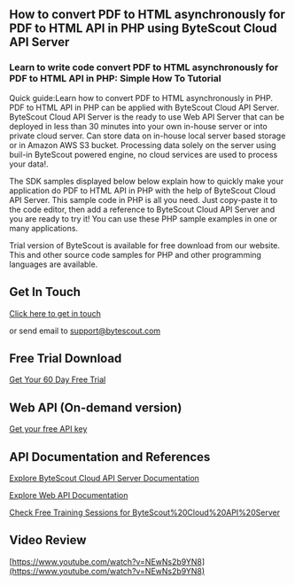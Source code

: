 ## How to convert PDF to HTML asynchronously for PDF to HTML API in PHP using ByteScout Cloud API Server

### Learn to write code convert PDF to HTML asynchronously for PDF to HTML API in PHP: Simple How To Tutorial

Quick guide:Learn how to convert PDF to HTML asynchronously in PHP. PDF to HTML API in PHP can be applied with ByteScout Cloud API Server. ByteScout Cloud API Server is the ready to use Web API Server that can be deployed in less than 30 minutes into your own in-house server or into private cloud server. Can store data on in-house local server based storage or in Amazon AWS S3 bucket. Processing data solely on the server using buil-in ByteScout powered engine, no cloud services are used to process your data!.

The SDK samples displayed below below explain how to quickly make your application do PDF to HTML API in PHP with the help of ByteScout Cloud API Server.  This sample code in PHP is all you need. Just copy-paste it to the code editor, then add a reference to ByteScout Cloud API Server and you are ready to try it! You can use these PHP sample examples in one or many applications.

Trial version of ByteScout is available for free download from our website. This and other source code samples for PHP and other programming languages are available.

## Get In Touch

[Click here to get in touch](https://bytescout.zendesk.com/hc/en-us/requests/new?subject=ByteScout%20Cloud%20API%20Server%20Question)

or send email to [support@bytescout.com](mailto:support@bytescout.com?subject=ByteScout%20Cloud%20API%20Server%20Question) 

## Free Trial Download

[Get Your 60 Day Free Trial](https://bytescout.com/download/web-installer?utm_source=github-readme)

## Web API (On-demand version)

[Get your free API key](https://pdf.co/documentation/api?utm_source=github-readme)

## API Documentation and References

[Explore ByteScout Cloud API Server Documentation](https://bytescout.com/documentation/index.html?utm_source=github-readme)

[Explore Web API Documentation](https://pdf.co/documentation/api?utm_source=github-readme)

[Check Free Training Sessions for ByteScout%20Cloud%20API%20Server](https://academy.bytescout.com/)

## Video Review

[https://www.youtube.com/watch?v=NEwNs2b9YN8](https://www.youtube.com/watch?v=NEwNs2b9YN8)